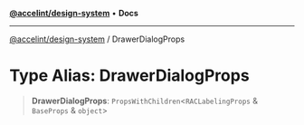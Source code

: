 [**@accelint/design-system**](../README.md) • **Docs**

***

[@accelint/design-system](../README.md) / DrawerDialogProps

# Type Alias: DrawerDialogProps

> **DrawerDialogProps**: `PropsWithChildren`\<`RACLabelingProps` & `BaseProps` & `object`\>
